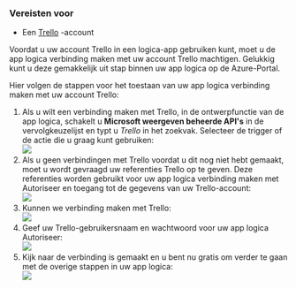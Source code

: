 ### <a name="prerequisites"></a>Vereisten voor
- Een [Trello](http://trello.com) -account 

Voordat u uw account Trello in een logica-app gebruiken kunt, moet u de app logica verbinding maken met uw account Trello machtigen. Gelukkig kunt u deze gemakkelijk uit stap binnen uw app logica op de Azure-Portal. 

Hier volgen de stappen voor het toestaan van uw app logica verbinding maken met uw account Trello:

1. Als u wilt een verbinding maken met Trello, in de ontwerpfunctie van de app logica, schakelt u **Microsoft weergeven beheerde API's** in de vervolgkeuzelijst en typt u *Trello* in het zoekvak. Selecteer de trigger of de actie die u graag kunt gebruiken:  
  ![](./media/connectors-create-api-trello/trello-1.png)
2. Als u geen verbindingen met Trello voordat u dit nog niet hebt gemaakt, moet u wordt gevraagd uw referenties Trello op te geven. Deze referenties worden gebruikt voor uw app logica verbinding maken met Autoriseer en toegang tot de gegevens van uw Trello-account:  
  ![](./media/connectors-create-api-trello/trello-2.png) 
3. Kunnen we verbinding maken met Trello:  
  ![](./media/connectors-create-api-trello/trello-3.png)   
4. Geef uw Trello-gebruikersnaam en wachtwoord voor uw app logica Autoriseer:  
  ![](./media/connectors-create-api-trello/trello-4.png)  
5. Kijk naar de verbinding is gemaakt en u bent nu gratis om verder te gaan met de overige stappen in uw app logica:  
  ![](./media/connectors-create-api-trello/trello-5.png)
